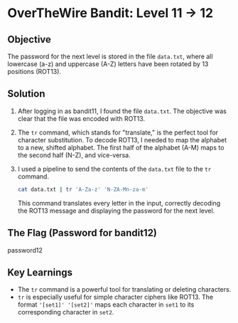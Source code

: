 # OverTheWire Bandit: Level 11 -> 12

## Objective
The password for the next level is stored in the file `data.txt`, where all lowercase (a-z) and uppercase (A-Z) letters have been rotated by 13 positions (ROT13).

## Solution
1.  After logging in as bandit11, I found the file `data.txt`. The objective was clear that the file was encoded with ROT13.

2.  The `tr` command, which stands for "translate," is the perfect tool for character substitution. To decode ROT13, I needed to map the alphabet to a new, shifted alphabet. The first half of the alphabet (A-M) maps to the second half (N-Z), and vice-versa.

3.  I used a pipeline to send the contents of the `data.txt` file to the `tr` command.
    
    ```bash
    cat data.txt | tr 'A-Za-z' 'N-ZA-Mn-za-m'
    ```

    This command translates every letter in the input, correctly decoding the ROT13 message and displaying the password for the next level.

## The Flag (Password for bandit12)
password12

## Key Learnings
-   The `tr` command is a powerful tool for translating or deleting characters.
-   `tr` is especially useful for simple character ciphers like ROT13. The format `'[set1]' '[set2]'` maps each character in `set1` to its corresponding character in `set2`.
